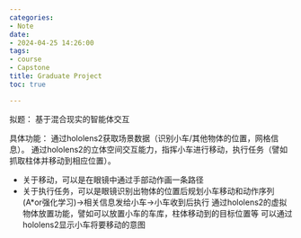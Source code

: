 ```yaml
---
categories:
- Note
date:
- 2024-04-25 14:26:00
tags:
- course
- Capstone
title: Graduate Project
toc: true

---
```

拟题：
基于混合现实的智能体交互

具体功能：
通过hololens2获取场景数据（识别小车/其他物体的位置，网格信息）。
通过hololens2的立体空间交互能力，指挥小车进行移动，执行任务（譬如抓取柱体并移动到相应位置）。
- 关于移动，可以是在眼镜中通过手部动作画一条路径
- 关于执行任务，可以是眼镜识别出物体的位置后规划小车移动和动作序列(A\*or强化学习)->相关信息发给小车->小车收到后执行
通过hololens2的虚拟物体放置功能，譬如可以放置小车的车库，柱体移动到的目标位置等
可以通过hololens2显示小车将要移动的意图
